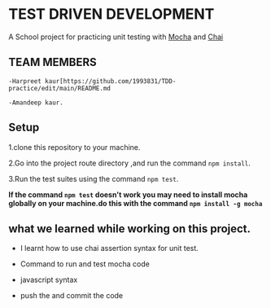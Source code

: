 #  TEST DRIVEN DEVELOPMENT 

A School project for practicing unit testing  with [Mocha](https://mochajs.org/) and [Chai](https://www.chaijs.com/)

## TEAM MEMBERS

`-Harpreet kaur[https://github.com/1993831/TDD-practice/edit/main/README.md`

`-Amandeep kaur.`

## Setup

1.clone this repository to your machine.

2.Go into the project route directory ,and run the command `npm install`.

3.Run the test suites using the command `npm test`.

**If the command `npm test` doesn't work you may need to install mocha globally on your machine.do this with the command `npm install -g mocha`**

## what we learned  while working on this project.

* I learnt how to use chai assertion syntax for unit test.

* Command to run and test mocha code

* javascript syntax

* push the and commit the code
